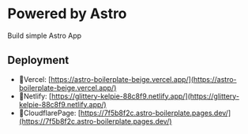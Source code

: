 
# Powered by Astro

Build simple Astro App

## Deployment

- 🚀Vercel: [https://astro-boilerplate-beige.vercel.app/](https://astro-boilerplate-beige.vercel.app/)
- 🚀Netlify: [https://glittery-kelpie-88c8f9.netlify.app/](https://glittery-kelpie-88c8f9.netlify.app/)
- 🚀CloudflarePage: [https://7f5b8f2c.astro-boilerplate.pages.dev/](https://7f5b8f2c.astro-boilerplate.pages.dev/)

